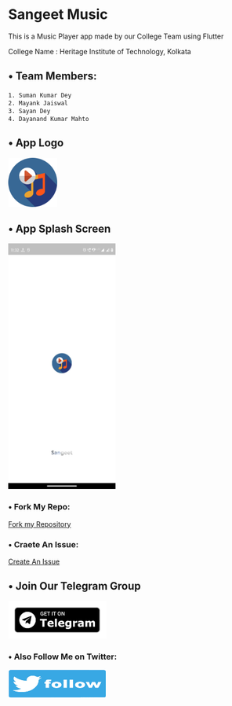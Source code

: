 # Sangeet Music

This is a Music Player app made by our College Team using Flutter

College Name : Heritage Institute of Technology, Kolkata

## • Team Members:

    1. Suman Kumar Dey
    2. Mayank Jaiswal
    3. Sayan Dey
    4. Dayanand Kumar Mahto

## • App Logo

<img src="./assets/ic_launcher.png" width="100"/>

## • App Splash Screen

<img src="./assets/splash.jpeg" height="500"/>

### • Fork My Repo:

[Fork my Repository](https://github.com/sumanishere/Sangeet/fork)

### • Craete An Issue:

[Create An Issue](https://github.com/sumanishere/Sangeet/issues/new)

## • Join Our Telegram Group

[<img src="./assets/get_telegram.png" width="200"/>](https://telegram.me/sangeetmusicapp)

### • Also Follow Me on Twitter:

[<img src="./assets/tweet.png" width="200" height="60"/>](https://twitter.com/@iam_sumandey)
